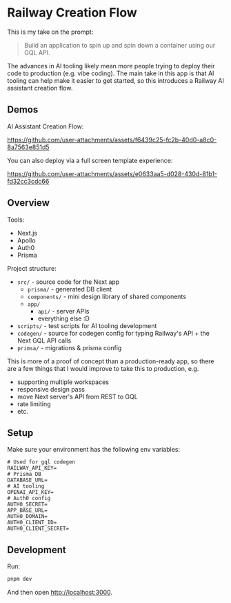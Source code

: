 # Railway Creation Flow

This is my take on the prompt: 
> Build an application to spin up and spin down a container using our GQL API.

The advances in AI tooling likely mean more people trying to deploy their code to production (e.g. vibe coding). The main take in this app is that AI tooling can help make it easier to get started, so this introduces a Railway AI assistant creation flow.

## Demos

AI Assistant Creation Flow:

https://github.com/user-attachments/assets/f6439c25-fc2b-40d0-a8c0-8a7563e851d5

You can also deploy via a full screen template experience:

https://github.com/user-attachments/assets/e0633aa5-d028-430d-81b1-fd32cc3cdc66

## Overview

Tools:
- Next.js
- Apollo
- Auth0
- Prisma

Project structure:
- `src/` - source code for the Next app
  - `prisma/` - generated DB client
  - `components/` - mini design library of shared components
  - `app/`
    - `api/` - server APIs
    - everything else :D
- `scripts/` - test scripts for AI tooling development
- `codegen/` - source for codegen config for typing Railway's API + the Next GQL API calls
- `primsa/` - migrations & prisma config

This is more of a proof of concept than a production-ready app, so there are a few things that I would improve to take this to production, e.g.
- supporting multiple workspaces
- responsive design pass
- move Next server's API from REST to GQL
- rate limiting
- etc.

## Setup

Make sure your environment has the following env variables:

```
# Used for gql codegen
RAILWAY_API_KEY=
# Prisma DB
DATABASE_URL=
# AI tooling
OPENAI_API_KEY=
# Auth0 config
AUTH0_SECRET=
APP_BASE_URL=
AUTH0_DOMAIN=
AUTH0_CLIENT_ID=
AUTH0_CLIENT_SECRET=
```


## Development 

Run:

```bash
pnpm dev
```

And then open [http://localhost:3000](http://localhost:3000).

